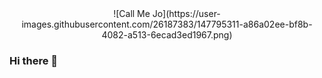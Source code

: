 <div align="center">![Call Me Jo](https://user-images.githubusercontent.com/26187383/147795311-a86a02ee-bf8b-4082-a513-6ecad3ed1967.png)</div>


### Hi there 👋

<!--
**jojordan3/jojordan3** is a ✨ _special_ ✨ repository because its `README.md` (this file) appears on your GitHub profile.

Here are some ideas to get you started:

- 🔭 I’m currently working on ...
- 🌱 I’m currently learning ...
- 👯 I’m looking to collaborate on ...
- 🤔 I’m looking for help with ...
- 💬 Ask me about ...
- 📫 How to reach me: ...
- 😄 Pronouns: ...
- ⚡ Fun fact: ...
-->
